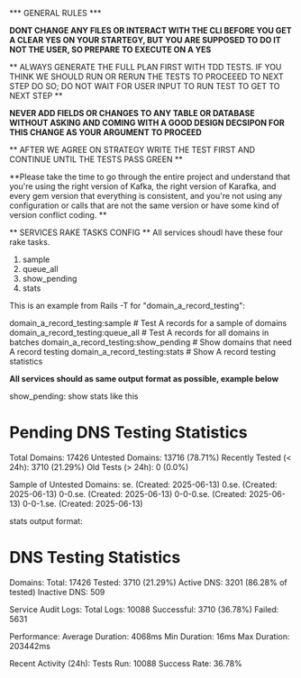 *** GENERAL RULES ***

**DONT CHANGE ANY FILES OR INTERACT WITH THE CLI BEFORE YOU GET A CLEAR YES ON YOUR STARTEGY, BUT YOU ARE SUPPOSED TO DO IT NOT THE USER, SO  PREPARE TO EXECUTE ON A YES**


** ALWAYS GENERATE THE FULL PLAN FIRST WITH TDD TESTS. IF YOU THINK WE SHOULD RUN OR RERUN THE TESTS TO PROCEEED TO NEXT STEP DO SO; DO NOT WAIT FOR USER INPUT TO RUN TEST TO GET TO NEXT STEP **

**NEVER ADD FIELDS OR CHANGES TO ANY TABLE OR DATABASE WITHOUT ASKING AND COMING WITH A GOOD DESIGN DECSIPON FOR THIS CHANGE AS YOUR ARGUMENT TO PROCEED**





** AFTER WE AGREE ON STRATEGY WRITE THE TEST FIRST AND CONTINUE UNTIL THE TESTS PASS GREEN **

**Please take the time to go through the entire project and understand that you're using the right version of Kafka, the right version of Karafka, and every gem version that everything is consistent, and you're not using any configuration or calls that are not the same version or have some kind of version conflict coding. **


** SERVICES RAKE TASKS CONFIG **
All services shoudl have these four rake tasks. 
1. sample  
2. queue_all
3. show_pending
4. stats

This is an example from Rails -T for "domain_a_record_testing":

domain_a_record_testing:sample           # Test A records for a sample of domains
domain_a_record_testing:queue_all        # Test A records for all domains in batches
domain_a_record_testing:show_pending     # Show domains that need A record testing
domain_a_record_testing:stats            # Show A record testing statistics


**All services should as same output format as possible, example below**

show_pending: show stats like this

Pending DNS Testing Statistics
============================================================
Total Domains: 17426
Untested Domains: 13716 (78.71%)
Recently Tested (< 24h): 3710 (21.29%)
Old Tests (> 24h): 0 (0.0%)

Sample of Untested Domains:
  se. (Created: 2025-06-13)
  0.se. (Created: 2025-06-13)
  0-0.se. (Created: 2025-06-13)
  0-0-0.se. (Created: 2025-06-13)
  0-0-1.se. (Created: 2025-06-13)

stats output format:

DNS Testing Statistics
============================================================
Domains:
  Total: 17426
  Tested: 3710 (21.29%)
  Active DNS: 3201 (86.28% of tested)
  Inactive DNS: 509

Service Audit Logs:
  Total Logs: 10088
  Successful: 3710 (36.78%)
  Failed: 5631

Performance:
  Average Duration: 4068ms
  Min Duration: 16ms
  Max Duration: 203442ms

Recent Activity (24h):
  Tests Run: 10088
  Success Rate: 36.78%


